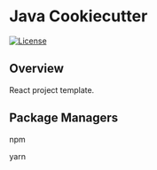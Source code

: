 # Java Cookiecutter
[![License](https://img.shields.io/badge/License-Apache%202.0-blue.svg)](https://opensource.org/licenses/Apache-2.0)

## Overview

React project template.

## Package Managers

npm

yarn
